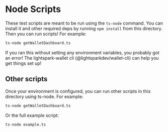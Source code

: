 # Node Scripts

These test scripts are meant to be run using the `ts-node` command. You can install it and other required deps by running `npm install` from this directory. Then you can run scripts! For example:

```bash
ts-node getWalletDashboard.ts
```

If you ran this without setting any environment variables, you probably got an error! The lightspark-wallet cli (@lightsparkdev/wallet-cli) can help you get things set up!

## Other scripts

Once your environment is configured, you can run other scripts in this directory using ts-node. For example:

```bash
ts-node getWalletDashboard.ts
```

Or the full example script:

```bash
ts-node example.ts
```
